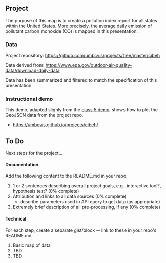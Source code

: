 ## Project

The purpose of this map is to create a pollution index report for all states within the United States. More precisely, the average daily emission of pollutant carbon monoxide (CO) is mapped in this presentation.

### Data

Project repository: https://github.com/umbcvis/projects/tree/master/cibeh

Data derived from: https://www.epa.gov/outdoor-air-quality-data/download-daily-data

Data has been summarized and filtered to match the specification of this presentation.

### Instructional demo

This demo, adapted slighly from the [class 5 demo](https://umbcvis.github.io/classes/class-05), shows how to plot the GeoJSON data from the project repo.

*  https://umbcvis.github.io/projects/cibeh/

## To Do

Next steps for the project....

#### Documentation

Add the following content to the README.md in your repo.

1. 1 or 2 sentences describing overall project goals, e.g., interactive tool?, hypothesis test? (0% complete)
2. Attribution and links to all data sources (0% complete)
    * describe parameters used in API query to get data (as appropriate)
3. Extremely brief description of all pre-processing, if any (0% complete)

#### Technical

For each step, create a separate gist/block -- link to these in your repo's README.md

1. Basic map of data 
2. TBD
3. TBD

